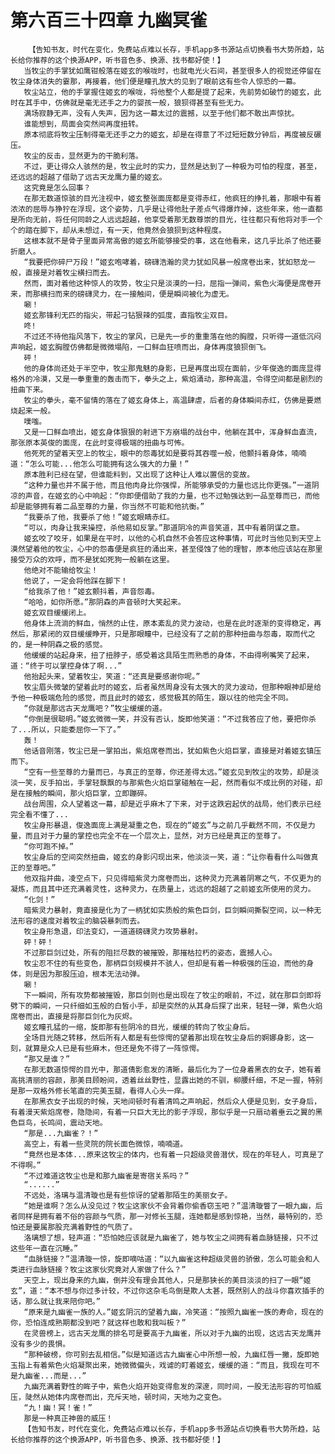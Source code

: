 # 第六百三十四章 九幽冥雀
        【告知书友，时代在变化，免费站点难以长存，手机app多书源站点切换看书大势所趋，站长给你推荐的这个换源APP，听书音色多、换源、找书都好使！】
       当牧尘的手掌犹如鹰钳般落在姬玄的喉咙时，也就电光火石间，甚至很多人的视觉还停留在牧尘身体消失的霎那，再接着，他们便是瞳孔放大的见到了眼前这有些令人惊恐的一幕。
       牧尘站立，他的手掌握住姬玄的喉咙，将他整个人都是提了起来，先前势如破竹的姬玄，此时在其手中，仿佛就是毫无还手之力的婴孩一般，狼狈得甚至有些无力。
       满场寂静无声，没有人失声，因为这一幕太过的震撼，以至于他们都不敢出声惊扰。
       谁能想到，局面会突然间再度扭转。
       原本彻底将牧尘压制得毫无还手之力的姬玄，却是在得意了不过短短数分钟后，再度被反碾压。
       牧尘的反击，显然更为的干脆利落。
       不过，更让得众人骇然的是，牧尘此时的实力，显然是达到了一种极为可怕的程度，甚至，还远远的超越了借助了远古天龙鹰力量的姬玄。
       这究竟是怎么回事？
       在那无数道惊骇的目光注视中，姬玄整张面庞都是变得赤红，他疯狂的挣扎着，那眼中有着浓浓的屈辱与狰狞在浮现，这个姿势，几乎是让得他肚子差点气得爆炸掉，这些年来，他一直都是所向无前，将任何同龄之人远远超越，他享受着那无数尊崇的目光，往往都只有他将对手一个个的踏在脚下，却从未想过，有一天，他竟然会狼狈到这种程度。
       这根本就不是骨子里面异常高傲的姬玄所能够接受的事，这在他看来，这几乎比杀了他还要折磨人。
       “我要把你碎尸万段！”姬玄咆哮着，磅礴浩瀚的灵力犹如风暴一般席卷出来，犹如怒龙一般，直接是对着牧尘横扫而去。
       然而，面对着他这种惊人的攻势，牧尘只是淡漠的一扫，屈指一弹间，紫色火海便是席卷开来，而那横扫而来的磅礴灵力，在一接触间，便是瞬间被化为虚无。
       唰！
       姬玄那锋利无匹的指尖，带起刁钻狠辣的弧度，直指牧尘双目。
       咚!
       不过还不待他指风落下，牧尘的掌风，已是先一步的重重落在他的胸膛，只听得一道低沉闷声响起，姬玄胸膛仿佛都是微微塌陷，一口鲜血狂喷而出，身体再度狼狈倒飞。
       砰！
       他的身体尚还处于半空中，牧尘那鬼魅的身影，已是再度出现在面前，少年俊逸的面庞显得格外的冷漠，又是一拳重重的轰击而下，拳头之上，紫焰涌动，那种高温，令得空间都是剧烈的扭曲下来。
       牧尘的拳头，毫不留情的落在了姬玄身体上，高温肆虐，后者的身体瞬间赤红，仿佛是要燃烧起来一般。
       噗嗤。
       又是一口鲜血喷出，姬玄身体狠狠的射进下方崩塌的战台中，他躺在其中，浑身鲜血直流，那张原本英俊的面庞，在此时变得极端的扭曲与可怖。
       他死死的望着天空上的牧尘，眼中的怨毒犹如是要将其吞噬一般，他颤抖着身体，喃喃道：“怎么可能...他怎么可能拥有这么强大的力量！”
       原本胜利已经在望，但谁能料到，又出现了这种让人难以置信的变故。
       “这种力量也并不属于他，而且他肉身比你强悍，所能够承受的力量也远比你更强。”一道阴凉的声音，在姬玄的心中响起：“你即便借助了我的力量，也不过勉强达到一品至尊而已，而他却是能够拥有着二品至尊的力量，你当然不可能和他抗衡。”
       “我要杀了他，我要杀了他！”姬玄眼睛赤红。
       “可以，肉身让我来操控，杀他易如反掌。”那道阴冷的声音笑道，其中有着阴谋之意。
       姬玄咬了咬牙，如果是在平时，以他的心机自然不会答应这种事情，可此时当他见到天空上漠然望着他的牧尘，心中的怨毒便是疯狂的涌出来，甚至侵蚀了他的理智，原本他应该站在那里接受万众的欢呼，而不是犹如死狗一般躺在这里。
       他绝对不能输给牧尘！
       他说了，一定会将他踩在脚下！
       “给我杀了他！”姬玄颤抖着，声音怨毒。
       “哈哈，如你所愿。”那阴森的声音顿时大笑起来。
       姬玄双目缓缓闭上。
       他身体上流淌的鲜血，悄然的止住，原本紊乱的灵力波动，也是在此时逐渐的变得稳定，再然后，那紧闭的双目缓缓睁开，只是那眼瞳中，已经没有了之前的那种扭曲与怨毒，取而代之的，是一种阴森之极的感觉。
       他缓缓的站起身来，扭了扭脖子，感受着这具陌生而熟悉的身体，不由得咧嘴笑了起来，道：“终于可以掌控身体了啊...”
       他抬起头来，望着牧尘，笑道：“还真是要感谢你呢。”
       牧尘眉头微皱的望着此时的姬玄，后者虽然周身没有太强大的灵力波动，但那种眼神却是给予他一种极端危险的感觉，而且此时的姬玄，感觉极其的陌生，跟以往的他完全不同。
       “你就是那远古天龙鹰吧？”牧尘缓缓的道。
       “你倒是很聪明。”姬玄微微一笑，并没有否认，旋即他笑道：“不过我答应了他，要把你杀了...所以，只能委屈你一下了。”
       轰！
       他话音刚落，牧尘已是一掌拍出，紫焰席卷而出，犹如紫色火焰巨掌，直接是对着姬玄镇压而下。
       “空有一些至尊的力量而已，与真正的至尊，你还差得太远。”姬玄见到牧尘的攻势，却是淡淡一笑，反手拍出，手掌轻飘飘的与那紫色火焰巨掌碰触在一起，然而看似不成比例的对碰，却是在接触的瞬间，那火焰巨掌，立即蹦碎。
       战台周围，众人望着这一幕，却是近乎麻木了下来，对于这跌宕起伏的战局，他们表示已经完全看不懂了...
       牧尘身形暴退，俊逸面庞上满是凝重之色，现在的“姬玄”与之前几乎截然不同，不仅是力量，而且对于力量的掌控也完全不在一个层次上，显然，对方已经是真正的至尊了。
       “你可跑不掉。”
       牧尘身后的空间突然扭曲，姬玄的身影闪现出来，他淡淡一笑，道：“让你看看什么叫做真正的至尊吧。”
       他双指并曲，凌空点下，只见得暗紫灵力席卷而出，这种灵力充满着阴寒之气，不仅更为的凝炼，而且其中还充满着灵性，这种灵力，在质量上，远远的超越了之前姬玄所使用的灵力。
       “化剑！”
       暗紫灵力暴射，竟直接是化为了一柄犹如实质般的紫色巨剑，巨剑瞬间撕裂空间，以一种无法形容的速度对着牧尘的脑袋暴刺而去。
       牧尘身形急退，印法变幻，一道道磅礴灵力攻势暴射。
       砰！砰！
       不过那巨剑过处，所有的阻拦尽数的被摧毁，那摧枯拉朽的姿态，震撼人心。
       牧尘忍不住的有些变色，那柄巨剑规模并不骇人，但却是有着一种极强的压迫，而他的身体，则是因为那股压迫，根本无法动弹。
       唰！
       下一瞬间，所有攻势都被摧毁，那巨剑则也是出现在了牧尘的眼前，不过，就在那巨剑即将劈下的瞬间，一只纤细如玉般的白皙小手，却是突然的从其身后探了出来，轻轻一弹，紫色火焰席卷而出，直接是将那巨剑化为灰烬。
       姬玄瞳孔猛的一缩，旋即那有些阴冷的目光，缓缓的转向了牧尘身后。
       全场目光随之转移，然后所有人都是有些惊愕的望着那出现在牧尘身后的婀娜身影，这一刻，就算是众人已是有些麻木，但还是免不得了一阵惊愕。
       “那又是谁？”
       在那无数道惊愕的目光中，那道倩影愈发的清晰，最后化为了一位身着黑衣的女子，她有着高挑清丽的容颜，那美目顾盼间，透着丝丝野性，显露出她的不驯，柳腰纤细，不足一握，特别是那一双格外修长笔直的完美玉腿，看得人心头一痒。
       在那黑衣女子出现的时候，天地间顿时有着清鸣之声响起，然后众人便是见到，女子身后，有着漫天紫焰席卷，隐隐间，有着一只巨大无比的影子浮现，那似乎是一只扇动着垂云之翼的黑色巨鸟，长鸣间，震动天地。
       “那是...九幽雀？！”
       高空上，有着一些灵院的院长面色微惊，喃喃道。
       “竟然也是本体...原来这牧尘的体内，也有着一只超级灵兽潜伏，现在的年轻人，可真是了不得啊。”
       “不过难道这牧尘也是和那九幽雀是寄宿关系吗？”
       “......”
       不远处，洛璃与温清璇也是有些惊讶的望着那陌生的美丽女子。
       “她是谁啊？怎么从没见过？牧尘这家伙不会背着你偷香窃玉吧？”温清璇瞥了一眼九幽，后者同样是拥有着不俗的容颜与气质，那一对修长玉腿，连她都是感到惊艳，当然，最特别的，恐怕还是要属那股充满着野性的气质了。
       洛璃想了想，轻声道：“恐怕她应该就是九幽雀了，她与牧尘之间拥有着血脉链接，只不过这些年一直在沉睡。”
       “血脉链接？”温清璇一惊，旋即嘀咕道：“以九幽雀这种超级灵兽的骄傲，怎么可能会和人类进行血脉链接？牧尘这家伙究竟对人家做了什么？”
       天空上，现出身来的九幽，倒并没有理会其他人，只是那狭长的美目淡淡的扫了一眼“姬玄”，道：“本不想与你过多计较，不过你这杂毛鸟倒是欺人太甚，既然别人的战斗你喜欢插手的话，那么就让我来陪你吧。”
       “原来是九幽雀一族的人。”姬玄阴沉的望着九幽，冷笑道：“按照九幽雀一族的寿命，现在的你，恐怕连成熟期都没到吧？就这样也敢和我叫板？”
       在灵兽榜上，远古天龙鹰的排名可是要高于九幽雀，所以对于九幽的出现，这远古天龙鹰并没有多少的畏惧。
       “那种破榜，你可别去乱相信。”似是知道远古九幽雀心中所想一般，九幽红唇一撇，旋即她玉指上有着紫色火焰凝聚出来，她微微偏头，戏谑的盯着姬玄，缓缓的道：“而且，我现在可不是九幽雀...而是...”
       九幽充满着野性的眸子中，紫色火焰开始变得愈发的深邃，同时间，一股无法形容的可怕威压，陡然从她体内席卷而出，充斥天地，顿时间，天地为之变色。
       “九！幽！冥！雀！”
       那是一种真正神兽的威压！
       【告知书友，时代在变化，免费站点难以长存，手机app多书源站点切换看书大势所趋，站长给你推荐的这个换源APP，听书音色多、换源、找书都好使！】